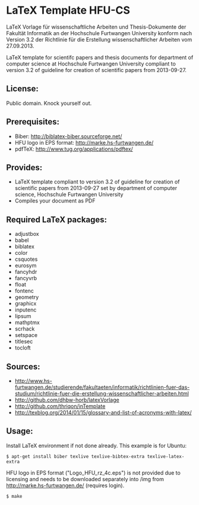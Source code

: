# LaTeX Template HFU-CS

LaTeX Vorlage für wissenschaftliche Arbeiten und Thesis-Dokumente der Fakultät Informatik an der Hochschule Furtwangen University konform nach Version 3.2 der Richtlinie für die Erstellung wissenschaftlicher Arbeiten vom 27.09.2013.

LaTeX template for scientifc papers and thesis documents for department of computer science at Hochschule Furtwangen University compliant to version 3.2 of guideline for creation of scientific papers from 2013-09-27.

## License:

Public domain. Knock yourself out.

## Prerequisites:

* Biber: http://biblatex-biber.sourceforge.net/
* HFU logo in EPS format: http://marke.hs-furtwangen.de/
* pdfTeX: http://www.tug.org/applications/pdftex/

## Provides:

* LaTeX template compliant to version 3.2 of guideline for creation of scientific papers from 2013-09-27 set by department of computer science, Hochschule Furtwangen University
* Compiles your document as PDF

## Required LaTeX packages:

* adjustbox
* babel
* biblatex
* color
* csquotes
* eurosym
* fancyhdr
* fancyvrb
* float
* fontenc
* geometry
* graphicx
* inputenc
* lipsum
* mathptmx
* scrhack
* setspace
* titlesec
* tocloft

## Sources:

* http://www.hs-furtwangen.de/studierende/fakultaeten/informatik/richtlinien-fuer-das-studium/richtlinie-fuer-die-erstellung-wissenschaftlicher-arbeiten.html
* http://github.com/dhbw-horb/latexVorlage
* http://github.com/thriqon/inTemplate
* http://texblog.org/2014/01/15/glossary-and-list-of-acronyms-with-latex/

## Usage:

Install LaTeX environment if not done already. This example is for Ubuntu:

	$ apt-get install biber texlive texlive-bibtex-extra texlive-latex-extra 

HFU logo in EPS format ("Logo_HFU_rz_4c.eps") is not provided due to licensing and needs to be downloaded separately into /img from http://marke.hs-furtwangen.de/ (requires login).

	$ make
